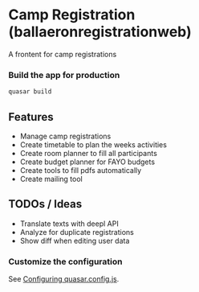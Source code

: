 # Camp Registration (ballaeronregistrationweb)

A frontent for camp registrations

### Build the app for production

```bash
quasar build
```

## Features

- Manage camp registrations
- Create timetable to plan the weeks activities
- Create room planner to fill all participants
- Create budget planner for FAYO budgets
- Create tools to fill pdfs automatically
- Create mailing tool

## TODOs / Ideas

- Translate texts with deepl API
- Analyze for duplicate registrations
- Show diff when editing user data

### Customize the configuration

See [Configuring quasar.config.js](https://v2.quasar.dev/quasar-cli-vite/quasar-config-js).
